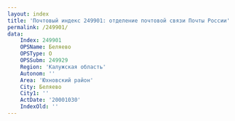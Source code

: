 ```yaml
---
layout: index
title: 'Почтовый индекс 249901: отделение почтовой связи Почты России'
permalink: /249901/
data:
    Index: 249901
    OPSName: Беляево
    OPSType: О
    OPSSubm: 249929
    Region: 'Калужская область'
    Autonom: ''
    Area: 'Юхновский район'
    City: Беляево
    City1: ''
    ActDate: '20001030'
    IndexOld: ''
---
```

